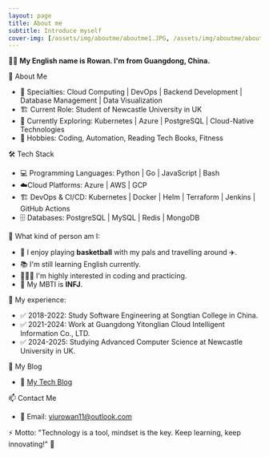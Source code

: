 ```yaml
---
layout: page
title: About me
subtitle: Introduce myself
cover-img: [/assets/img/aboutme/aboutme1.JPG, /assets/img/aboutme/aboutme2.JPG, /assets/img/aboutme/aboutme4.JPG]
---
```


👋🏼 **My English name is Rowan. I'm from Guangdong, China.**

🚀 About Me
- 🎯 Specialties: Cloud Computing | DevOps | Backend Development | Database Management | Data Visualization
- 🏗 Current Role: Student of Newcastle University in UK
- 🌱 Currently Exploring: Kubernetes | Azure | PostgreSQL | Cloud-Native Technologies
- 🎨 Hobbies: Coding, Automation, Reading Tech Books, Fitness

🛠 Tech Stack
- 💻 Programming Languages: Python | Go | JavaScript | Bash
- ☁️Cloud Platforms: Azure | AWS | GCP
- 🏗 DevOps & CI/CD: Kubernetes | Docker | Helm | Terraform | Jenkins | GitHub Actions
- 🗄 Databases: PostgreSQL | MySQL | Redis | MongoDB

📍 What kind of person am I:
- 🏀 I enjoy playing **basketball** with my pals and travelling around ✈️.
- 📚 I'm still learning English currently.
- 👩🏻‍💻 I'm highly interested in coding and practicing.
- 🌠 My MBTI is **INFJ**.

📍 My experience:
- ✅ 2018-2022: Study Software Engineering at Songtian College in China.
- ✅ 2021-2024: Work at Guangdong Yitonglian Cloud Intelligent Information Co., LTD.
- ✅ 2024-2025: Studying Advanced Computer Science at Newcastle University in UK.

📌 My Blog
- 📖 [My Tech Blog](https://hsoopyao.github.io/)

📫 Contact Me
- 📧 Email: yiurowan11@outlook.com

⚡️ Motto: "Technology is a tool, mindset is the key. Keep learning, keep innovating!" 🚀